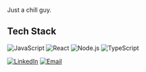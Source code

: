 Just a chill guy.

## Tech Stack
![JavaScript](https://img.shields.io/badge/JavaScript-F7DF1E?style=for-the-badge&logo=javascript&logoColor=black)
![React](https://img.shields.io/badge/React-61DAFB?style=for-the-badge&logo=react&logoColor=black)
![Node.js](https://img.shields.io/badge/Node.js-43853D?style=for-the-badge&logo=node.js&logoColor=white)
![TypeScript](https://img.shields.io/badge/TypeScript-3178C6?style=for-the-badge&logo=typescript&logoColor=white)

[![LinkedIn](https://img.shields.io/badge/LinkedIn-0077B5?style=for-the-badge&logo=linkedin&logoColor=white)](https://www.linkedin.com/in/raj-desai-b45797254)
[![Email](https://img.shields.io/badge/Email-D14836?style=for-the-badge&logo=gmail&logoColor=white)](mailto:itsrajdesai17@gmail.com)
